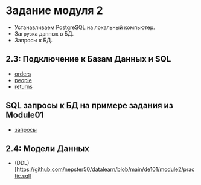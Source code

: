 # Задание модуля 2
- Устанавливаем PostgreSQL на локальный компьютер.
- Загрузка данных в БД.
- Запросы к БД.
## 2.3: Подключение к Базам Данных и SQL
- [orders](https://github.com/nepster50/datalearn/blob/main/de101/module2/orders.sql)
- [people](https://github.com/nepster50/datalearn/blob/main/de101/module2/people.sql)
- [returns](https://github.com/nepster50/datalearn/blob/main/de101/module2/returns.sql)
## SQL запросы к БД на примере задания из Module01
- [запросы](https://github.com/nepster50/datalearn/blob/main/de101/module2/query.sql)
## 2.4: Модели Данных
- (DDL)[https://github.com/nepster50/datalearn/blob/main/de101/module2/practic.sql]
